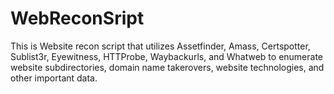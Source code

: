 # WebReconSript
This is Website recon script that utilizes Assetfinder, Amass, Certspotter, Sublist3r, Eyewitness, HTTProbe, Waybackurls, and Whatweb to enumerate website subdirectories, domain name takerovers, website technologies, and other important data.
